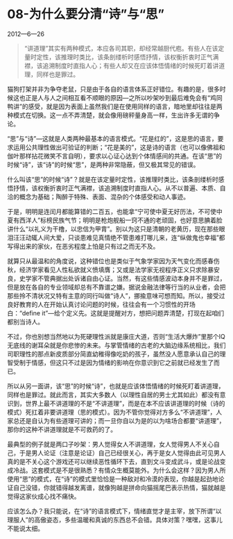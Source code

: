 # 08-为什么要分清“诗”与“思”

2012—6—26

> “讲道理”其实有两种模式，本应各司其职，却经常越厨代庖。有些人在该定量时定性，该推理时类比，该条剖缕析时感悟抒情，该权衡折衷时正气满襟，该追溯制度时直指人心；有些人却又在应该体悟情绪的时候死盯着讲道理，同样也是罪过。

猫狗打架并非为争夺老鼠，只是由于各自的语言体系正好错位。有趣的是，很多时候这也正是人与人之间相互看不顺眼的原因—之所以吵架吵到最后难免会有“鸡同鸭讲”的感受，就是因为表面上虽然我们是在使用同样的语言，暗地里却往往是两种模式在切换。这一点不弄清楚，就会像用磅秤量身高一样，生出许多无谓的争论。

“思”与“诗”—这就是人类两种最基本的语言模式。“花是红的”，这是思的语言，要求运用公共理性做出可验证的判断；“花是美的”，这是诗的语言（也可以像佛祖和伽叶那样拈花微笑不言自明），要求以心证心达到个体情感间的共通。在该“思”的时候“诗”，该“诗”的时候“思”，是两种非常隐蔽，但又极其常见的错误。

什么叫该“思”的时候“诗”？就是在该定量时定性，该推理时类比，该条剖缕析时感悟抒情，该权衡折衷时正气满襟，该追溯制度时直指人心。从不以普遍、本质、自洽的概念为基础；陶醉于特殊、表面、混杂的个体感受和动人事迹。

于是，明明是连闰月都能算错的二百五，也能拿“宁可使中夏无好历法，不可使中夏有西洋人”标榜民族气节；明明是枪炮舰船一窍不通的老顽固，也好意思腆着脸讲什么“以礼义为干橹，以忠信为甲胄”。别以为这只是清朝的老黄历，现在那些眼泪汪汪动辄人间大爱，只谈患难见真情绝不管患难打哪儿来，连“纵做鬼也幸福”都写得出来的家伙，在恶劣程度上怕是只有过之而无不及。

就算只从最温和的角度说，这种错位也是类似于气象学家因为天气变化而感春伤秋，经济学家看见人性私欲就义愤填膺；又或是法学家无视程序正义只求除暴安良，史学家不管典据出处诉诸自由心证。当然，有这些情感波动本身并不是罪过，但是放在各自的专业领域却总有不靠谱之嫌。据说金融法律等行当的从业者，会把那些拎不清状况又特有主意的同行叫做“诗人”，挪揄意味可想而知。所以，接受过良好教育的人在开始认真讨论问题的时候，往往会有一个习惯性的开场白：“define it”—给个定义先。这就是提醒对方，想把问题弄清楚，打现在起咱们都别当诗人。

不过，你也别想当然地以为死硬理性派就是康庄大道，否则“生活大爆炸”里那个IQ无底线的谢耳朵就是你悲惨的未来。与掌管情绪的古老的大脑边缘系统相比，我们司职理性的那点新皮质部分简直幼稚得像吃奶的孩子，虽然没人愿意承认自己的理智受制于情感，但这只不过是因为情绪的影响在你意识到它之前就已经发生了而已。

所以从另一面讲，该“思”的时候“诗”，也就是应该体悟情绪的时候死盯着讲道理，同样也是罪过。就此而言，其实大多数人（以理性自居的男士尤其如此）都没有意识到，世界上最不讲道理的不是“不讲道理”，而是在本不应该讲道理的时候（诗的模式）死扛着非要讲道理（思的模式）。因为不管你觉得对方多么“不讲道理”，人家总还是自认为有些道理可讲的；而一旦你自以为是的以为啥场合都要“讲道理”，那你的这种不讲道理就是不可救药的了。

最典型的例子就是两口子吵架：男人觉得女人不讲道理，女人觉得男人不关心自己，于是男人论证（注意是论证）自己已经很关心，再于是女人觉得由此可见男人真的是不关心这个游戏还可以继续恶性循环下去，直到文斗变成武斗，或是论战变成冷战。这套模式是不是很熟悉？有情众生概莫能外。为什么会这样？因为男人所使用“思”的模式，在“诗”的模式里恰恰是一种敌对和冷漠的表现，你越是起劲地论证自己没错，你就错得越发离谱，就像狗越是拼命向猫摇尾巴表示热情，猫就越是觉得这家伙成心找不痛快。

应该怎么办？我只能说，在“诗”的语言模式下，情绪直觉才是主宰，放下所谓“以理服人”的高傲姿态，多些温暖和真诚的东西总不会错。具体对策？嘿嘿，这事儿不能说太细。
